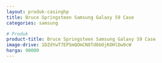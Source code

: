```yaml
---
layout: produk-casinghp
title: Bruce Springsteen Samsung Galaxy S9 Case
categories: samsung

# Produk
product-title: Bruce Springsteen Samsung Galaxy S9 Case
image-drive: 1DZdYwT7EP5mQOmCN8Td6bOjKOHlDw9cW
harga: 90000
---
```

